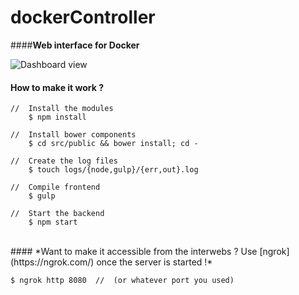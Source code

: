 # **dockerController**
####**Web interface for Docker**

![Dashboard view](http://i.imgur.com/ABEBt6O.png)


#### **How to make it work ?**

    //  Install the modules
        $ npm install
    
    //  Install bower components
        $ cd src/public && bower install; cd -
    
    //  Create the log files
        $ touch logs/{node,gulp}/{err,out}.log
    
    //  Compile frontend
        $ gulp

    //  Start the backend
        $ npm start

<br/>
#### *Want to make it accessible from the interwebs ? Use [ngrok](https://ngrok.com/) once the server is started !*

    $ ngrok http 8080  //  (or whatever port you used)
